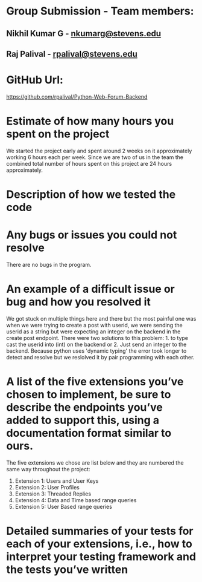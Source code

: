 # Group Submission - Team members:

## Nikhil Kumar G - nkumarg@stevens.edu

## Raj Palival - rpalival@stevens.edu

# GitHub Url:

https://github.com/rpalival/Python-Web-Forum-Backend

# Estimate of how many hours you spent on the project

We started the project early and spent around 2 weeks on it approximately working 6 hours each per week. Since we are two of us in the team the combined total number of hours spent on this project are 24 hours approximately.

# Description of how we tested the code

# Any bugs or issues you could not resolve

There are no bugs in the program.

# An example of a difficult issue or bug and how you resolved it

We got stuck on multiple things here and there but the most painful one was when we were trying to create a post with userid, we were sending the userid as a string but were expecting an integer on the backend in the create post endpoint. There were two solutions to this problem: 1. to type cast the userid into (int) on the backend or 2. Just send an integer to the backend. Because python uses 'dynamic typing' the error took longer to detect and resolve but we reslolved it by pair programming with each other.

# A list of the five extensions you’ve chosen to implement, be sure to describe the endpoints you’ve added to support this, using a documentation format similar to ours.

The five extensions we chose are list below and they are numbered the same way throughout the project:

1. Extension 1: Users and User Keys
2. Extension 2: User Profiles
3. Extension 3: Threaded Replies
4. Extension 4: Data and Time based range queries
5. Extension 5: User Based range queries

# Detailed summaries of your tests for each of your extensions, i.e., how to interpret your testing framework and the tests you’ve written
